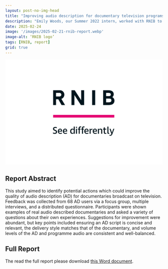 ```yaml
---
layout: post-no-img-head
title: "Improving audio description for documentary television programs"
description: "Emily Woods, our Summer 2022 intern, worked with RNIB to produce a report on how to enhance TV documentary AD based on interviews, focus groups and surveys. Among other things, participants mentioned that sound effects should be rich and clear as they can enhance understanding, and noted the importance of considering AD early on in the production process."
date: 2025-02-24
image: '/images/2025-02-21-rnib-report.webp'
image-alt: ‘RNIB logo’
tags: [RNIB, report]
grid: true
---
```


![RNIB logo](/images/2025-02-21-rnib-report.webp)

## Report Abstract 
This study aimed to identify potential actions which could improve the quality of audio description (AD) for documentaries broadcast on television. Feedback was collected from 68 AD users via a focus group, multiple interviews, and a distributed questionnaire. Participants were shown examples of real audio described documentaries and asked a variety of questions about their own experiences. Suggestions for improvement were abundant, but key points included ensuring an AD script is concise and relevant, the delivery style matches that of the documentary, and volume levels of the AD and programme audio are consistent and well-balanced. 

## Full Report
The read the full report please download [this Word document](/assets/docs/reports/2025-02-21-rnib-report.docx).
